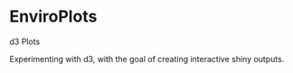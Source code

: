 EnviroPlots
===========

d3 Plots

Experimenting with d3, with the goal of creating interactive shiny outputs.
